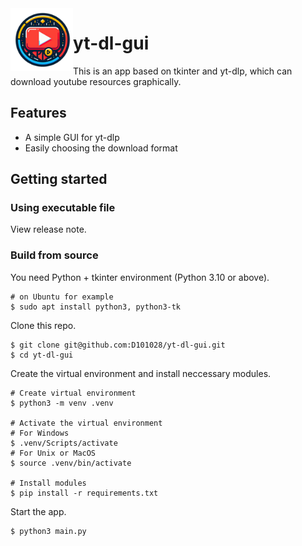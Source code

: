 <img src="https://github.com/D101028/yt-dl-gui/blob/main/icon.png?raw=true" alt="logo" align="left" height="100"/>

# yt-dl-gui
 This is an app based on tkinter and yt-dlp, which can download youtube resources graphically. 

## Features
- A simple GUI for yt-dlp
- Easily choosing the download format

## Getting started

### Using executable file
View release note. 

### Build from source

You need Python + tkinter environment (Python 3.10 or above). 
```shell
# on Ubuntu for example
$ sudo apt install python3, python3-tk
```

Clone this repo.
```shell
$ git clone git@github.com:D101028/yt-dl-gui.git
$ cd yt-dl-gui
```

Create the virtual environment and install neccessary modules. 
```shell
# Create virtual environment
$ python3 -m venv .venv

# Activate the virtual environment
# For Windows
$ .venv/Scripts/activate
# For Unix or MacOS
$ source .venv/bin/activate

# Install modules
$ pip install -r requirements.txt
```

Start the app.
```shell
$ python3 main.py
```